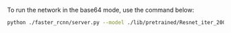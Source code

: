 To run the network in the base64 mode, use the command below:

```bash
python ./faster_rcnn/server.py --model ./lib/pretrained/Resnet_iter_200000.ckpt --net Resnet50_test --gpu 0
```
